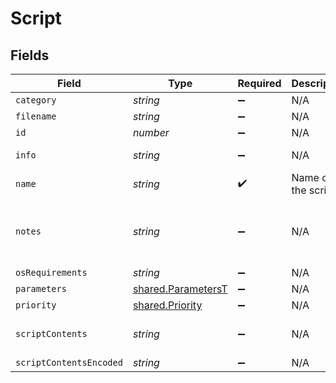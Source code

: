 # Script


## Fields

| Field                                                    | Type                                                     | Required                                                 | Description                                              | Example                                                  |
| -------------------------------------------------------- | -------------------------------------------------------- | -------------------------------------------------------- | -------------------------------------------------------- | -------------------------------------------------------- |
| `category`                                               | *string*                                                 | :heavy_minus_sign:                                       | N/A                                                      | None                                                     |
| `filename`                                               | *string*                                                 | :heavy_minus_sign:                                       | N/A                                                      |                                                          |
| `id`                                                     | *number*                                                 | :heavy_minus_sign:                                       | N/A                                                      | 1                                                        |
| `info`                                                   | *string*                                                 | :heavy_minus_sign:                                       | N/A                                                      | Script information                                       |
| `name`                                                   | *string*                                                 | :heavy_check_mark:                                       | Name of the script                                       | Decrypt Drive                                            |
| `notes`                                                  | *string*                                                 | :heavy_minus_sign:                                       | N/A                                                      | Script to decrypt FV2 encrypted drives                   |
| `osRequirements`                                         | *string*                                                 | :heavy_minus_sign:                                       | N/A                                                      |                                                          |
| `parameters`                                             | [shared.ParametersT](../../models/shared/parameterst.md) | :heavy_minus_sign:                                       | N/A                                                      |                                                          |
| `priority`                                               | [shared.Priority](../../models/shared/priority.md)       | :heavy_minus_sign:                                       | N/A                                                      |                                                          |
| `scriptContents`                                         | *string*                                                 | :heavy_minus_sign:                                       | N/A                                                      | echo "Sample script"                                     |
| `scriptContentsEncoded`                                  | *string*                                                 | :heavy_minus_sign:                                       | N/A                                                      |                                                          |